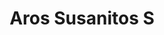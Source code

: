 ---
title: Aros Susanitos S
date: 
draft: false

# descripcion
description : Aro de plata y cristal. Se puede armar el conjunto de cadena y dije haciendo juego

materials: Plata 925

color: Plateado y cristal

dimensions: 0,4cm diam

code: 01-07-0411

type: "Aros"

categories: []

price: $3.140,00

price_eftvo: $2.670,00

# Images
# first image will be shown in the product page
images:
  # - image: "images/path_to_image"
  # La ubicacion de las imagenes es imagenes/Aros/Aros.Cristal/01-07-0411-aros-susanitos-s
  - image: "./images/aros/cristal/01-07-0411-aros-susanitos-chicos_a.JPG"
  - image: "./images/aros/cristal/01-07-0411-aros-susanitos-chicos_b.JPG"
---